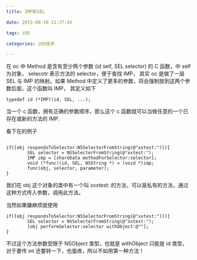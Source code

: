 ```yaml
---
title: IMP和SEL

date: 2015-08-10 11:37:42

tags: iOS

categories: iOS技术

---
```


在 oc 中 Method 是含有至少两个参数 (id self, SEL selector) 的 C 函数，中 self 为对象， selecotr 表示方法的 selector，便于查找 IMP， 其实 oc 是做了一层 SEL 与 IMP 的映射。如果 Method 中定义了更多的参数，将会强制放到这两个参数后面，这个函数叫 IMP， 其定义如下

```
typedef id (*IMP)(id, SEL, ...);
```

当一个 c 函数，拥有正确的参数顺序，那么这个 c 函数就可以当做任意的一个已存在或新的方法的 IMP.

看下在的例子

```

if([obj respondsToSelector:NSSelectorFromString(@"xxtest:")]){
        SEL selector = NSSelectorFromString(@"xxtest:");
        IMP imp = [shareData methodForSelector:selector];
        void (*func)(id, SEL, NSString *) = (void *)imp;
        func(obj, selector, parameter);
}
```

我们在 obj 这个对象的类中有一个叫 xxxtest: 的方法，可以是私有的方法，通过这种方式传入参数，调用此方法。

当然如果嫌麻烦就使用

```
if([obj respondsToSelector:NSSelectorFromString(@"xxtest:")]){
        SEL selector = NSSelectorFromString(@"xxtest:");
        [obj performSelector:selector withObject:@""];
}
```

不过这个方法参数受限于 NSObject 类型，也就是 withObject 只能是 id 类型，对于要传 int 还要转一下，也蛋疼，所以不如用第一种方法！
